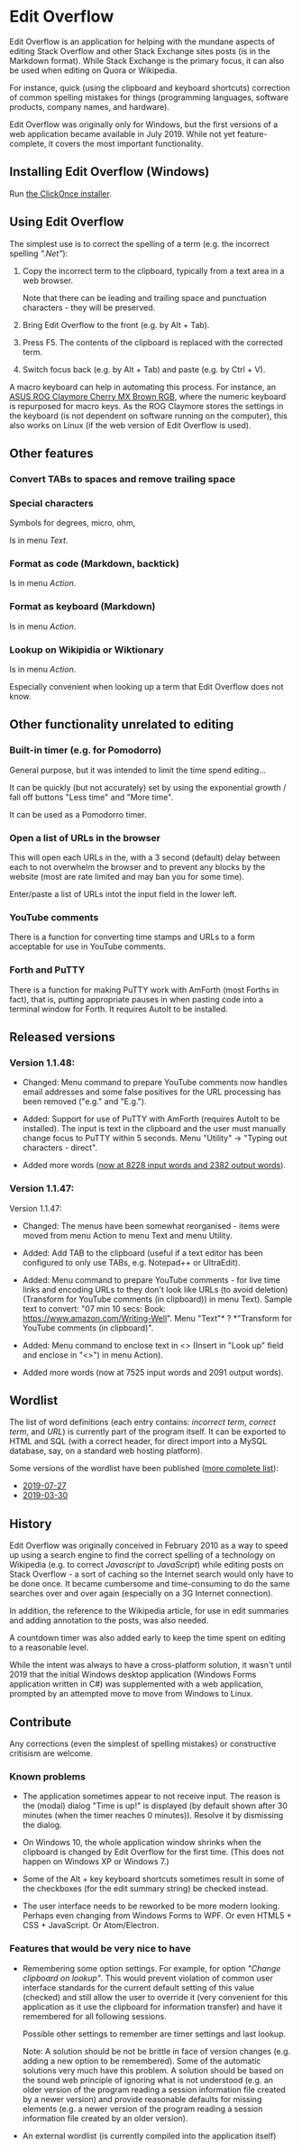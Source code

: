 # Edit Overflow

Edit Overflow is an application for helping with
the mundane aspects of editing Stack Overflow
and other Stack Exchange sites posts (is in the
Markdown format).
While Stack Exchange is the primary focus, it can also
be used when editing on Quora or Wikipedia.

For instance, quick (using the clipboard and keyboard
shortcuts) correction of common spelling mistakes for
things (programming languages, software products,
company names, and hardware).

Edit Overflow was originally only for Windows, but
the first versions of a web application became
available in July 2019. While not yet feature-complete,
it covers the most important functionality.


## Installing Edit Overflow (Windows)

Run [the ClickOnce installer][30].


## Using Edit Overflow

The simplest use is to correct the spelling of a term
(e.g. the incorrect spelling *".Net"*):

1. Copy the incorrect term to the clipboard, typically from
   a text area in a web browser.

   Note that there can be leading and trailing space and
   punctuation characters - they will be preserved.

2. Bring Edit Overflow to the front (e.g. by Alt + Tab).

3. Press F5. The contents of the clipboard is
   replaced with the corrected term.

4. Switch focus back (e.g. by Alt + Tab) and
   paste (e.g. by Ctrl + V).

A macro keyboard can help in automating this process.
For instance, an [ASUS ROG Claymore Cherry MX Brown RGB][31],
where the numeric keyboard is repurposed for macro keys.
As the ROG Claymore stores the settings
in the keyboard (is not dependent on software running on
the computer), this also works on Linux (if the web version
of Edit Overflow is used).


## Other features

### Convert TABs to spaces and remove trailing space

### Special characters

Symbols for degrees, micro, ohm,

Is in menu *Text*.


### Format as code (Markdown, backtick)

Is in menu *Action*.


### Format as keyboard (Markdown)

Is in menu *Action*.


### Lookup on Wikipidia or Wiktionary

Is in menu *Action*.

Especially convenient when looking up a term
that Edit Overflow does not know.


## Other functionality unrelated to editing

### Built-in timer (e.g. for Pomodorro)

General purpose, but it was intended to limit the time
spend editing...

It can be quickly (but not accurately) set by using
the exponential growth / fall off buttons "Less time"
and "More time".

It can be used as a Pomodorro timer.


### Open a list of URLs in the browser

This will open each URLs in the, with a 3 second (default) delay
between each to not overwhelm the browser and to prevent any
blocks by the website (most are rate limited and may ban you
for some time).

Enter/paste a list of URLs intot the input field in the lower left.


### YouTube comments

There is a function for converting time stamps and URLs
to a form acceptable for use in YouTube comments.


### Forth and PuTTY

There is a function for making PuTTY work with AmForth (most Forths in fact),
that is, putting appropriate pauses in when pasting code into
a terminal window for Forth. It requires AutoIt to be installed.


## Released versions

### Version 1.1.48:

 * Changed: Menu command to prepare YouTube comments now handles
   email addresses and some false positives for the URL
   processing has been removed ("e.g." and "E.g.").

 * Added: Support for use of PuTTY with AmForth (requires AutoIt
   to be installed). The input is text in the clipboard and the
   user must manually change focus to PuTTY within 5 seconds.
   Menu "Utility" &rarr; "Typing out characters - direct".

 * Added more words ([now at 8228 input words and 2382 output words][135]).


### Version 1.1.47:

Version 1.1.47:

 * Changed: The menus have been somewhat reorganised - items were
   moved from menu Action to menu Text and menu Utility.

 * Added: Add TAB to the clipboard (useful if a text editor has
   been configured to only use TABs, e.g. Notepad++ or UltraEdit).

 * Added: Menu command to prepare YouTube comments - for live time
   links and encoding URLs to they don't look like URLs (to avoid
   deletion) (Transform for YouTube comments (in clipboard)) in
   menu Text).
   Sample text to convert: "07 min 10 secs:
   Book: https://www.amazon.com/Writing-Well".
   Menu "Text"* ? *"Transform for YouTube comments (in clipboard)".

 * Added: Menu command to enclose text in <> (Insert in "Look up"
   field and enclose in "<>") in menu Action).

 * Added more words (now at 7525 input words and 2091 output words).


## Wordlist

The list of word definitions (each entry contains:
*incorrect term*, *correct term*, and *URL*)
is currently part of the program itself. It can be
exported to HTML and SQL (with a correct header, for
direct import into a MySQL database, say, on a standard
web hosting platform).

Some versions of the wordlist have been published
([more complete list][40]):

 * [2019-07-27][135]
 * [2019-03-30][134]


## History

Edit Overflow was originally conceived in February 2010 as a way
to speed up using a search engine to find the correct spelling
of a technology on Wikipedia (e.g. to correct *Javascript* to
*JavaScript*) while editing posts on Stack Overflow - a sort
of caching so the Internet search would only have to be done once.
It became cumbersome and time-consuming to do the same searches
over and over again (especially on a 3G Internet connection).

In addition, the reference to the Wikipedia article, for use in
edit summaries and adding annotation to the posts, was also needed.

A countdown timer was also added early to keep the time spent
on editing to a reasonable level.

While the intent was always to have a cross-platform solution, it wasn't
until 2019 that the initial Windows desktop application (Windows Forms
application written in C#) was supplemented with a web application,
prompted by an attempted move to move from Windows to Linux.


## Contribute

Any corrections (even the simplest of spelling mistakes)
or constructive critisism are welcome.


### Known problems

 * The application sometimes appear to not receive input.
   The reason is the (modal) dialog "Time is up!" is
   displayed (by default shown after 30 minutes (when
   the timer reaches 0 minutes)).
   Resolve it by dismissing the dialog.

 * On Windows 10, the whole application window shrinks
   when the clipboard is changed by Edit Overflow for
   the first time. (This does not happen on Windows XP
   or Windows 7.)

 * Some of the Alt + key keyboard shortcuts sometimes result
   in some of the checkboxes (for the edit summary string)
   be checked instead.

 * The user interface needs to be reworked to be more
   modern looking. Perhaps even changing from
   Windows Forms to WPF. Or even HTML5 + CSS + JavaScript.
   Or Atom/Electron.


### Features that would be very nice to have

 * Remembering some option settings.
   For example, for option *"Change clipboard on lookup"*.
   This would prevent violation of common user interface standards for the
   current default setting of this value (checked) and still allow the user to
   override it (very convenient for this application as it use
   the clipboard for information transfer) and have it remembered for all
   following sessions.

    Possible other settings to remember are timer settings and last lookup.

    Note: A solution should be not be brittle in face of version changes
    (e.g. adding a new option to be remembered). Some of the automatic
    solutions very much have this problem. A solution should be based on the
    sound web principle of ignoring what is not understood (e.g. an
    older version of the program reading a session information file
    created by a newer version) and provide reasonable defaults for
    missing elements (e.g. a newer version of the program reading a session
    information file created by an older version).

 * An external wordlist (is currently compiled into the application itself)


<!-- References -->

  [30]: http://hmf-tech.com/EditOverflow/setup.exe
  [31]: https://www.asus.com/us/Keyboards-Mice/ROG-Claymore-Core/

  [40]: http://pmortensen.eu/

  [135]: http://pmortensen.eu/EditOverflow/_Wordlist/EditOverflowList_2019-07-27.html
  [134]: http://pmortensen.eu/EditOverflow/_Wordlist/EditOverflowList_2019-03-30.html

